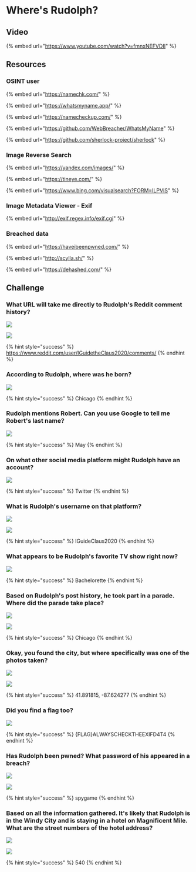 # Where's Rudolph?

## Video

{% embed url="https://www.youtube.com/watch?v=fmnxNEFVDII" %}

## Resources

### OSINT user 

{% embed url="https://namechk.com/" %}

{% embed url="https://whatsmyname.app/" %}

{% embed url="https://namecheckup.com/" %}

{% embed url="https://github.com/WebBreacher/WhatsMyName" %}

{% embed url="https://github.com/sherlock-project/sherlock" %}

### Image Reverse Search

{% embed url="https://yandex.com/images/" %}

{% embed url="https://tineye.com/" %}

{% embed url="https://www.bing.com/visualsearch?FORM=ILPVIS" %}

### Image Metadata Viewer - Exif

{% embed url="http://exif.regex.info/exif.cgi" %}

### Breached data

{% embed url="https://haveibeenpwned.com/" %}

{% embed url="http://scylla.sh/" %}

{% embed url="https://dehashed.com/" %}

## Challenge

### What URL will take me directly to Rudolph's Reddit comment history?

![](../.gitbook/assets/image%20%2897%29.png)

![](../.gitbook/assets/image%20%28108%29.png)

{% hint style="success" %}
https://www.reddit.com/user/IGuidetheClaus2020/comments/
{% endhint %}

### According to Rudolph, where was he born?

![](../.gitbook/assets/image%20%2899%29.png)

{% hint style="success" %}
Chicago
{% endhint %}

### Rudolph mentions Robert.  Can you use Google to tell me Robert's last name?

![](../.gitbook/assets/image%20%28101%29.png)

{% hint style="success" %}
May
{% endhint %}

### On what other social media platform might Rudolph have an account?

![](../.gitbook/assets/image%20%28103%29.png)

{% hint style="success" %}
Twitter
{% endhint %}

### What is Rudolph's username on that platform?

![](../.gitbook/assets/image%20%28111%29.png)

![](../.gitbook/assets/image%20%28102%29.png)

{% hint style="success" %}
IGuideClaus2020
{% endhint %}

### What appears to be Rudolph's favorite TV show right now?

![](../.gitbook/assets/image%20%28110%29.png)

{% hint style="success" %}
Bachelorette
{% endhint %}

### Based on Rudolph's post history, he took part in a parade.  Where did the parade take place?

![](../.gitbook/assets/image%20%2898%29.png)

![](../.gitbook/assets/image%20%28106%29.png)

{% hint style="success" %}
Chicago
{% endhint %}

### Okay, you found the city, but where specifically was one of the photos taken?

![](../.gitbook/assets/image%20%28107%29.png)

![](../.gitbook/assets/image%20%28100%29.png)

{% hint style="success" %}
41.891815, -87.624277
{% endhint %}

### Did you find a flag too?

![](../.gitbook/assets/image%20%28105%29.png)

{% hint style="success" %}
{FLAG}ALWAYSCHECKTHEEXIFD4T4
{% endhint %}

### Has Rudolph been pwned? What password of his appeared in a breach?

![](../.gitbook/assets/image%20%28109%29.png)

![](../.gitbook/assets/image%20%2896%29.png)

{% hint style="success" %}
spygame
{% endhint %}

### Based on all the information gathered.  It's likely that Rudolph is in the Windy City and is staying in a hotel on Magnificent Mile.  What are the street numbers of the hotel address?

![](../.gitbook/assets/image%20%28104%29.png)

![](../.gitbook/assets/image%20%2895%29.png)

{% hint style="success" %}
540
{% endhint %}

